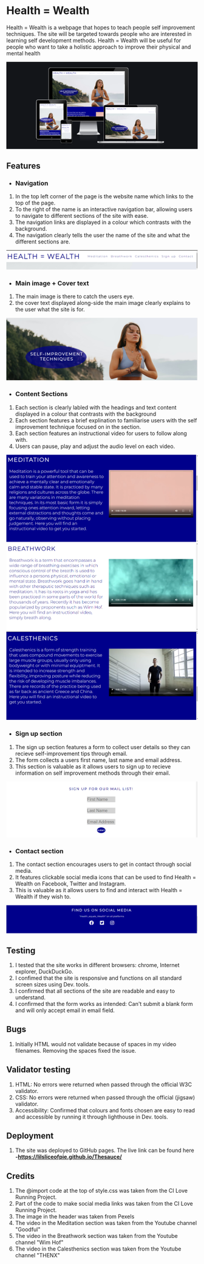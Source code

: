 # Health = Wealth
Health = Wealth is a webpage that hopes to teach people self improvement techniques. The site will be targeted towards people who are interested in learning self development methods. Health = Wealth will be useful for people who want to take a holistic approach to improve their physical and mental health

![](assets/screenshots/Screenshot%20(21).png)

## Features
* ### Navigation
1. In the top left corner of the page is the website name which links to the top of the page.
2. To the right of the name is an interactive navigation bar, allowing users to navigate to different sections of the site with ease.
3. The navigation links are displayed in a colour which contrasts with the background.
4. The navigation clearly tells the user the name of the site and what the different sections are.

![](assets/screenshots/Screenshot%20(9).png)

* ### Main image + Cover text
1. The main image is there to catch the users eye.
2. the cover text displayed along-side the main image clearly explains to the user what the site is for.

![](assets/screenshots/Screenshot%20(10).png)

* ### Content Sections
1. Each section is clearly labled with the headings and text content displayed in a colour that contrasts with the background
2. Each section features a brief explination to familiarise users with the self improvement technique focused on in the section.
3. Each section features an instructional video for users to follow along with.
4. Users can pause, play and adjust the audio level on each video.

![](assets/screenshots/Screenshot%20(11).png)
![](assets/screenshots/Screenshot%20(12).png)
![](assets/screenshots/Screenshot%20(13).png)

* ### Sign up section
1. The sign up section features a form to collect user details so they can recieve self-improvement tips through email.
2. The form collects a users first name, last name and email address.
3. This section is valuable as it allows users to sign up to recieve information on self improvement methods through their email.

![](assets/screenshots/Screenshot%20(14).png)

* ### Contact section
1. The contact section encourages users to get in contact through social media.
2. It features clickable social media icons that can be used to find Health = Wealth on Facebook, Twitter and Instagram.
3. This is valuable as it allows users to find and interact with Health = Wealth if they wish to.

![](assets/screenshots/Screenshot%20(15).png)

## Testing
1. I tested that the site works in different browsers: chrome, Internet explorer, DuckDuckGo.
2. I confimed that the site is responsive and functions on all standard screen sizes using Dev. tools.
3. I confirmed that all sections of the site are readable and easy to understand.
4. I confirmed that the form works as intended: Can't submit a blank form and will only accept email in email field.

## Bugs
1. Initially HTML would not validate because of spaces in my video filenames. Removing the spaces fixed the issue.

## Validator testing
1. HTML: No errors were returned when passed through the official W3C validator.
2. CSS: No errors were returned when passed through the official (jigsaw) validator.
3. Accessibility: Confirmed that colours and fonts chosen are easy to read and accessible by running it through lighthouse in Dev. tools.


## Deployment
1. The site was deployed to GitHub pages. The live link can be found here
__-https://lilsliceofpie.github.io/Thesauce/__

## Credits
1. The @import code at the top of style.css was taken from the CI Love Running Project.
2. Part of the code to make social media links was taken from the CI Love Running Project.
3. The image in the header was taken from Pexels
4. The video in the Meditation section was taken from the Youtube channel "Goodful"
5. The video in the Breathwork section was taken from the Youtube channel "Wim Hof"
6. The video in the Calesthenics section was taken from the Youtube channel "THENX"